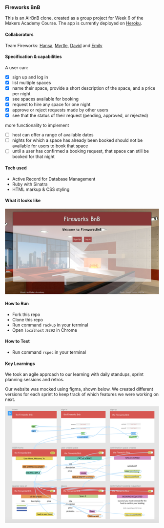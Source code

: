 ### Fireworks BnB

This is an AirBnB clone, created as a group project for Week 6 of the Makers Academy Course. The app is currently deployed on [Heroku](https://fireworksbnb.herokuapp.com/).

#### Collaborators

Team Fireworks: [Hansa](https://github.com/hansa-lallu), [Myrtle](https://github.com/Mrtly), [David](https://github.com/DavidStewartLD) and [Emily](https://github.com/EWright212)

#### Specification & capabilities
A user can: 
- [x] sign up and log in
- [x] list multiple spaces
- [x] name their space, provide a short description of the space, and a price per night
- [x] see spaces available for booking
- [x] request to hire any space for one night
- [x] approve or reject requests made by other users
- [x] see that the status of their request (pending, approved, or rejected)

more functionality to implement
- [ ] host can offer a range of available dates 
- [ ] nights for which a space has already been booked should not be available for users to book that space
- [ ] until a user has confirmed a booking request, that space can still be booked for that night

#### Tech used
- Active Record for Database Management
- Ruby with Sinatra 
- HTML markup & CSS styling

#### What it looks like

<img src="fireworksbnb.png" width="700">

#### How to Run

- Fork this repo
- Clone this repo
- Run command `rackup` in your terminal 
- Open `localhost:9292` in Chrome
 
#### How to Test

- Run command `rspec` in your terminal  

#### Key Learnings

We took an agile approach to our learning with daily standups, sprint planning sessions and retros.

Our website was mocked using figma, shown below. We created different versions for each sprint to keep track of which features we were working on next.

<img src="wireframe.png" width="700">
